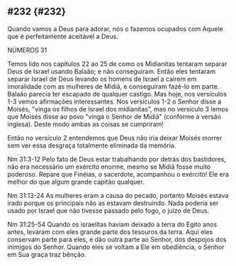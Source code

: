 ## #232 {#232}

Quando vamos a Deus para adorar, nós o fazemos ocupados com Aquele que é perfeitamente aceitável a Deus.

NÚMEROS 31

Temos lido nos capítulos 22 ao 25 de como os Midianitas tentaram separar Deus de Israel usando Balaão; e não conseguiram. Então eles tentaram separar Israel de Deus levando os homens de Israel a caírem em imoralidade com as mulheres de Midiã, e conseguiram fazê-lo em parte. Balaão parecia ter escapado de qualquer castigo. Mas hoje, nos versículos 1-3 vemos afirmações interessantes. Nos versículos 1-2 o Senhor disse a Moisés, &quot;vinga os filhos de Israel dos midianitas&quot;, mas no versículo 3 lemos que Moisés disse ao povo &quot;vinga o Senhor de Midiã&quot; (conforme a versão inglesa). Deste modo ambas as coisas se cumpriram!

Então no versículo 2 entendemos que Deus não iria deixar Moisés morrer sem ver essa desgraça totalmente eliminada da memória.

Nm 31:3-12 Pelo fato de Deus estar trabalhando por detrás dos bastidores, não era necessário um exército enorme, mesmo se Midiã fosse muito poderoso. Repare que Finéias, o sacerdote, acompanhou o exército! Ele era melhor do que algum grande capitão qualquer.

Nm 31:13-24 As mulheres eram a causa do pecado, portanto Moisés estava irado porque os principais não as estavam destruindo. Nada poderia ser usado por Israel que não tivesse passado pelo fogo, o juízo de Deus.

Nm 31:25-54 Quando os israelitas haviam deixado a terra do Egito anos antes, levaram com eles grande parte dos tesouros da terra. Aqui eles conservam parte para eles, e dão outra parte ao Senhor, dos despojos dos inimigos do Senhor. Quando eles se voltam a Ele em obediência, o Senhor em Sua graça traz bênção.